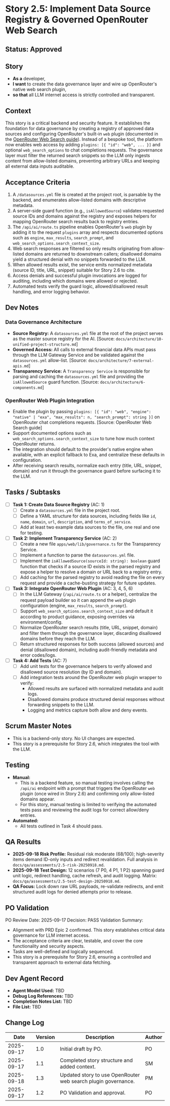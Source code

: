 # Story 2.5: Implement Data Source Registry & Governed OpenRouter Web Search

## Status: Approved

## Story
* **As a** developer,
* **I want** to create the data governance layer and wire up OpenRouter's native web search plugin,
* **so that** all LLM internet access is strictly controlled and transparent.

## Context
This story is a critical backend and security feature. It establishes the foundation for data governance by creating a registry of approved data sources and configuring OpenRouter's built-in `web` plugin (documented in the [OpenRouter Web Search guide](https://openrouter.ai/docs/features/web-search)). Instead of a bespoke tool, the platform now enables web access by adding `plugins: [{ "id": "web", ... }]` and optional `web_search_options` to chat completions requests. The governance layer must filter the returned search snippets so the LLM only ingests content from allow-listed domains, preventing arbitrary URLs and keeping all external data inputs auditable.

## Acceptance Criteria
1.  A `/datasources.yml` file is created at the project root, is parsable by the backend, and enumerates allow-listed domains with descriptive metadata.
2.  A server-side guard function (e.g., `isAllowedSource`) validates requested source IDs and domains against the registry and exposes helpers for mapping OpenRouter search results back to registry entries.
3.  The `/api/ai/route.ts` pipeline enables OpenRouter's `web` plugin by adding it to the request `plugins` array and respects documented options such as `engine`, `max_results`, `search_prompt`, and `web_search_options.search_context_size`.
4.  Web search responses are filtered so only results originating from allow-listed domains are returned to downstream callers; disallowed domains yield a structured denial with no snippets forwarded to the LLM.
5.  When allowed results exist, the service emits normalized metadata (source ID, title, URL, snippet) suitable for Story 2.6 to cite.
6.  Access denials and successful plugin invocations are logged for auditing, including which domains were allowed or rejected.
7.  Automated tests verify the guard logic, allowed/disallowed result handling, and error logging behavior.

## Dev Notes

### Data Governance Architecture
*   **Source Registry:** A `datasources.yml` file at the root of the project serves as the master source registry for the AI. [Source: `docs/architecture/10-unified-project-structure.md`]
*   **Governed Access:** All calls to external financial data APIs must pass through the LLM Gateway Service and be validated against the `datasources.yml` allow-list. [Source: `docs/architecture/7-external-apis.md`]
*   **Transparency Service:** A `Transparency Service` is responsible for parsing and caching the `datasources.yml` file and providing the `isAllowedSource` guard function. [Source: `docs/architecture/6-components.md`]

### OpenRouter Web Plugin Integration
*   Enable the plugin by passing `plugins: [{ "id": "web", "engine": "native" | "exa", "max_results": n, "search_prompt": string }]` on OpenRouter chat completions requests. [Source: OpenRouter Web Search guide]
*   Support documented options such as `web_search_options.search_context_size` to tune how much context OpenRouter returns.
*   The integration should default to the provider's native engine when available, with an explicit fallback to Exa, and centralize these defaults in configuration.
*   After receiving search results, normalize each entry (title, URL, snippet, domain) and run it through the governance guard before surfacing it to the LLM.

## Tasks / Subtasks

-   [ ] **Task 1: Create Data Source Registry** (AC: 1)
    -   [ ] Create a `datasources.yml` file in the project root.
    -   [ ] Define a YAML structure for data sources, including fields like `id`, `name`, `domain`, `url`, `description`, and `terms_of_service`.
    -   [ ] Add at least two example data sources to the file, one real and one for testing.

-   [ ] **Task 2: Implement Transparency Service** (AC: 2)
    -   [ ] Create a new file `apps/web/lib/governance.ts` for the Transparency Service.
    -   [ ] Implement a function to parse the `datasources.yml` file.
    -   [ ] Implement the `isAllowedSource(sourceId: string): boolean` guard function that checks if a source ID exists in the parsed registry and expose a helper to resolve a domain or URL back to a registry entry.
    -   [ ] Add caching for the parsed registry to avoid reading the file on every request and provide a cache-busting strategy for future updates.

-   [ ] **Task 3: Integrate OpenRouter Web Plugin** (AC: 3, 4, 5, 6)
    -   [ ] In the LLM Gateway (`/api/ai/route.ts` or a helper), centralize the request payload builder so it can append the `web` plugin configuration (engine, `max_results`, `search_prompt`).
    -   [ ] Support `web_search_options.search_context_size` and default it according to product guidance, exposing overrides via environment/config.
    -   [ ] Normalize OpenRouter search results (title, URL, snippet, domain) and filter them through the governance layer, discarding disallowed domains before they reach the LLM.
    -   [ ] Return structured responses for both success (allowed sources) and denial (disallowed domain), including audit-friendly metadata and error codes/logs.

-   [ ] **Task 4: Add Tests** (AC: 7)
    -   [ ] Add unit tests for the governance helpers to verify allowed and disallowed source resolution (by ID and domain).
    -   [ ] Add integration tests around the OpenRouter web plugin wrapper to verify:
        -   Allowed results are surfaced with normalized metadata and audit logs.
        -   Disallowed domains produce structured denial responses without forwarding snippets to the LLM.
        -   Logging and metrics capture both allow and deny events.

## Scrum Master Notes
- This is a backend-only story. No UI changes are expected.
- This story is a prerequisite for Story 2.6, which integrates the tool with the LLM.

## Testing
- **Manual:**
  - This is a backend feature, so manual testing involves calling the `/api/ai` endpoint with a prompt that triggers the OpenRouter `web` plugin (once wired in Story 2.6) and confirming only allow-listed domains appear.
  - For this story, manual testing is limited to verifying the automated tests pass and reviewing the audit logs for correct allow/deny entries.
- **Automated:**
  - All tests outlined in Task 4 should pass.

## QA Results
- **2025-09-18 Risk Profile:** Residual risk moderate (68/100); high-severity items demand ID-only inputs and redirect revalidation. Full analysis in `docs/qa/assessments/2.5-risk-20250918.md`.
- **2025-09-18 Test Design:** 12 scenarios (7 P0, 4 P1, 1 P2) spanning guard unit logic, redirect handling, cache refresh, and audit logging. Matrix: `docs/qa/assessments/2.5-test-design-20250918.md`.
- **QA Focus:** Lock down raw URL payloads, re-validate redirects, and emit structured audit logs for denied attempts prior to release.

## PO Validation
PO Review Date: 2025-09-17
Decision: PASS
Validation Summary:
- Alignment with PRD Epic 2 confirmed. This story establishes critical data governance for LLM internet access.
- The acceptance criteria are clear, testable, and cover the core functionality and security aspects.
- Tasks are well-defined and logically sequenced.
- This story is a prerequisite for Story 2.6, ensuring a controlled and transparent approach to external data fetching.

## Dev Agent Record
- **Agent Model Used:** TBD
- **Debug Log References:** TBD
- **Completion Notes List:** TBD
- **File List:** TBD

## Change Log
| Date | Version | Description | Author |
|---|---|---|---|
| 2025-09-17 | 1.0 | Initial draft by PO. | PO |
| 2025-09-17 | 1.1 | Completed story structure and added context. | SM |
| 2025-09-18 | 1.3 | Updated story to use OpenRouter web search plugin governance. | PM |
| 2025-09-17 | 1.2 | PO Validation and approval. | PO |

